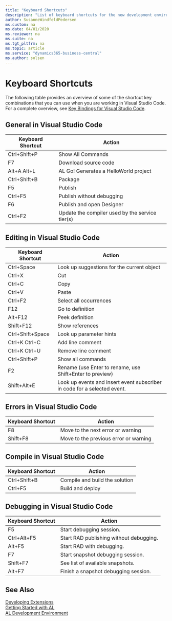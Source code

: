 ```yaml
---
title: "Keyboard Shortcuts"
description: "List of keyboard shortcuts for the new development environment."
author: SusanneWindfeldPedersen
ms.custom: na
ms.date: 04/01/2020
ms.reviewer: na
ms.suite: na
ms.tgt_pltfrm: na
ms.topic: article
ms.service: "dynamics365-business-central"
ms.author: solsen
---
```


# Keyboard Shortcuts
The following table provides an overview of some of the shortcut key combinations that you can use when you are working in Visual Studio Code. For a complete overview, see [Key Bindings for Visual Studio Code](https://code.visualstudio.com/docs/customization/keybindings).

## General in Visual Studio Code
|Keyboard Shortcut| Action|
|-----------------|-------|
|Ctrl+Shift+P|Show All Commands|
|F7|Download source code|
|Alt+A Alt+L|AL Go! Generates a HelloWorld project|
|Ctrl+Shift+B|Package|
|F5|Publish|  
|Ctrl+F5|Publish without debugging|  
|F6|Publish and open Designer|
|Ctrl+F2|Update the compiler used by the service tier(s)|

## Editing in Visual Studio Code
|Keyboard Shortcut| Action|
|-----------------|-------|
|Ctrl+Space|Look up suggestions for the current object|
|Ctrl+X|Cut|
|Ctrl+C|Copy|
|Ctrl+V|Paste|
|Ctrl+F2|Select all occurrences|
|F12|Go to definition|
|Alt+F12|Peek definition|
|Shift+F12|Show references|
|Ctrl+Shift+Space|Look up parameter hints|
|Ctrl+K Ctrl+C|Add line comment|
|Ctrl+K Ctrl+U|Remove line comment|
|Ctrl+Shift+P|Show all commands|
|F2|Rename (use Enter to rename, use Shift+Enter to preview)|
|Shift+Alt+E|Look up events and insert event subscriber in code for a selected event.|


## Errors in Visual Studio Code
|Keyboard Shortcut| Action|
|-----------------|-------|
|F8|Move to the next error or warning|
|Shift+F8|Move to the previous error or warning|

## Compile in Visual Studio Code
|Keyboard Shortcut| Action|
|-----------------|-------|
|Ctrl+Shift+B|Compile and build the solution|
|Ctrl+F5|Build and deploy|

## Debugging in Visual Studio Code
|Keyboard Shortcut|Action|
|-----------------|------|
|F5           |Start debugging session.|
|Ctrl+Alt+F5  |Start RAD publishing without debugging.|
|Alt+F5       |Start RAD with debugging.|
|F7           |Start snapshot debugging session.|
|Shift+F7     |See list of available snapshots.|
|Alt+F7       |Finish a snapshot debugging session.|


## See Also
[Developing Extensions](devenv-dev-overview.md)  
[Getting Started with AL](devenv-get-started.md)  
[AL Development Environment](devenv-reference-overview.md)
